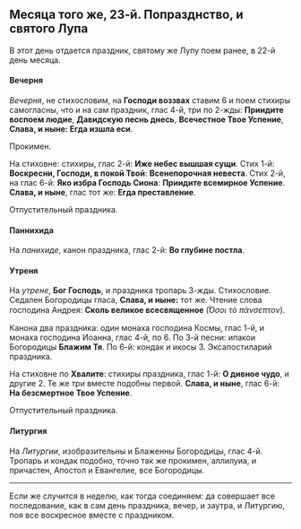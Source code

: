 
## Месяца того же, 23-й. Попразднство, и святого Лупа

В этот день отдается праздник, святому же Лупу поем ранее, в 22-й день 
месяца.

#### Вечерня

*Вечерня*, не стихословим, на **Господи воззвах** ставим 6 и поем
стихиры самогласны, что и на сам праздник, глас 4-й, три по 2-жды:
**Приидите воспоем людие**, **Давидскую песнь днесь**, 
**Всечестное Твое Успение**, **Слава, и ныне: Егда изшла еси**.
 
Прокимен.

На стиховне: стихиры, глас 2-й: **Иже небес вышшая сущи**. 
Стих 1-й: **Воскресни, Господи, в покой Твой**: **Всенепорочная невеста**.
Стих 2-й, на глас 6-й: **Яко избра Господь Сиона**: **Приидите всемирное Успение**.
**Слава, и ныне**, глас тот же: **Егда преставление**.

Отпустительный праздника.

#### Паннихида

На *панихиде*, канон праздника, глас 2-й: **Во глубине постла**.

#### Утреня

На *утрене*, **Бог Господь**, и праздника тропарь 3-жды. 
Стихословие. Седален Богородицы гласа, **Слава, и ныне:** тот же. Чтение слова 
господина Андрея: **Сколь великое всесвященное** (*̔́Οσοι τὸ πάνσεπτον*).

Канона два праздника: один монаха господина Космы, глас 1-й, и 
монаха господина Иоанна, глас 4-й, по 6. 
По 3-й песни: ипакои Богородицы **Блажим Тя**. 
По 6-й: кондак и икосы 3. 
Эксапостиларий праздника.

На стиховне по **Хвалите**: стихиры праздника, глас 1-й: 
**О дивное чудо**, и другие 2. Те же три вместе подобны первой.
**Слава, и ныне**, глас 6-й: **На безсмертное Твое Успение**.

Отпустительный праздника. 
 
#### Литургия

На *Литургии*, изобразительны и Блаженны Богородицы, глас 4-й. Тропарь 
и кондак подобно, точно так же прокимен, аллилуиа, и причастен, 
Апостол и Евангелие, все Богородицы.

---

Если же случится в неделю, как тогда соединяем: да совершает все 
последование, как в сам день праздника, вечер, и заутра, и Литургию, 
поя все воскресное вместе с праздником.
